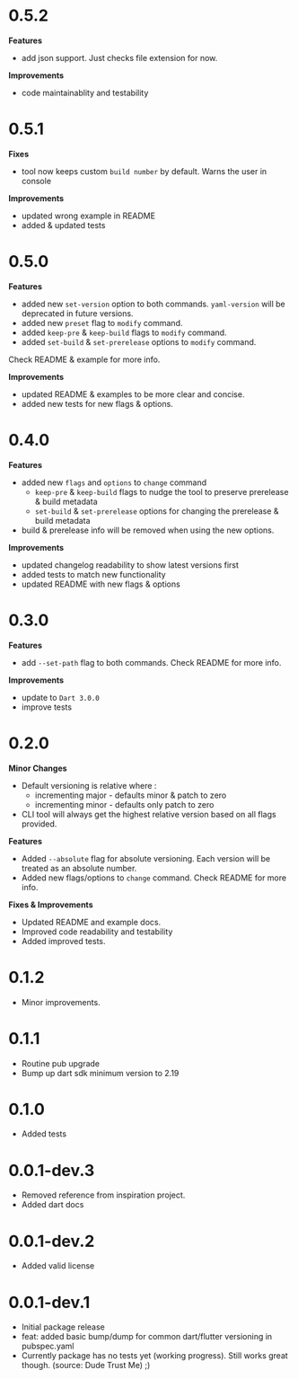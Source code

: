 # 0.5.2
**Features**
* add json support. Just checks file extension for now.

**Improvements**
* code maintainablity and testability

# 0.5.1
**Fixes**
* tool now keeps custom `build number` by default. Warns the user in console

**Improvements**
* updated wrong example in README
* added & updated tests

# 0.5.0
**Features**
* added new `set-version` option to both commands. `yaml-version` will be deprecated in future versions.
* added new `preset` flag to `modify` command.
* added `keep-pre` & `keep-build` flags to `modify` command.
* added `set-build` & `set-prerelease` options to `modify` command.

Check README & example for more info.

**Improvements**
* updated README & examples to be more clear and concise.
* added new tests for new flags & options.

# 0.4.0
**Features**
* added new `flags` and `options` to `change` command
    * `keep-pre` & `keep-build` flags to nudge the tool to preserve prerelease & build metadata
    * `set-build` & `set-prerelease` options for changing the prerelease & build metadata
* build & prerelease info will be removed when using the new options.

**Improvements**
* updated changelog readability to show latest versions first
* added tests to match new functionality
* updated README with new flags & options

# 0.3.0

**Features**
* add `--set-path` flag to both commands. Check README for more info.

**Improvements**
* update to `Dart 3.0.0`
* improve tests

# 0.2.0

**Minor Changes**
* Default versioning is relative where :
    * incrementing major - defaults minor & patch to zero
    * incrementing minor - defaults only patch to zero
* CLI tool will always get the highest relative version based on all flags provided.

**Features**
* Added `--absolute` flag for absolute versioning. Each version will be treated as an absolute number.
* Added new flags/options to `change` command. Check README for more info.

**Fixes & Improvements**
* Updated README and example docs.
* Improved code readability and testability
* Added improved tests.

# 0.1.2

* Minor improvements.

# 0.1.1

* Routine pub upgrade
* Bump up dart sdk minimum version to 2.19

# 0.1.0

* Added tests

# 0.0.1-dev.3

* Removed reference from inspiration project.
* Added dart docs

# 0.0.1-dev.2

* Added valid license

# 0.0.1-dev.1

* Initial package release
* feat: added basic bump/dump for common dart/flutter versioning in pubspec.yaml
* Currently package has no tests yet (working progress). Still works great though. (source: Dude Trust Me) ;)